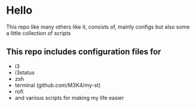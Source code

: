# Hello
This repo like many others like it, consists of, mainly configs but also some a little collection of scripts
## This repo includes configuration files for
* i3
* i3status
* zsh
* terminal (github.com/M3K4/my-st)
* rofi
* and various scripts for making my life easier
